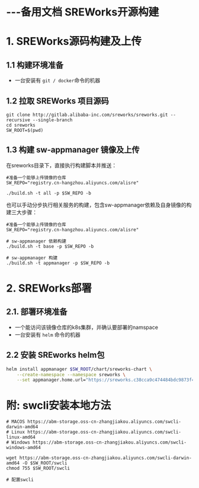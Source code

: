 # ---备用文档 SREWorks开源构建

<a name="kliWz"></a>
# 1. SREWorks源码构建及上传
<a name="xPY76"></a>
## 1.1 构建环境准备

- 一台安装有 `git / docker`命令的机器

<a name="naB3D"></a>
## 1.2 拉取 SREWorks 项目源码
```shell
git clone http://gitlab.alibaba-inc.com/sreworks/sreworks.git --recursive --single-branch
cd sreworks
SW_ROOT=$(pwd)

```
<a name="mMUoO"></a>
## 
<a name="bIQPN"></a>
## 1.3 构建 sw-appmanager 镜像及上传
在sreworks目录下，直接执行构建脚本并推送：
```shell
#准备一个能够上传镜像的仓库
SW_REPO="registry.cn-hangzhou.aliyuncs.com/alisre"

./build.sh -t all -p $SW_REPO -b
```
也可以手动分步执行相关服务的构建，包含sw-appmanager依赖及自身镜像的构建三大步骤：
```shell
#准备一个能够上传镜像的仓库
SW_REPO="registry.cn-hangzhou.aliyuncs.com/alisre"

# sw-appmanager 依赖构建
./build.sh -t base -p $SW_REPO -b

# sw-appmanager 构建
./build.sh -t appmanager -p $SW_REPO -b

```

<a name="jiRmc"></a>
# 2. SREWorks部署
<a name="zFb7r"></a>
## 2.1. 部署环境准备

- 一个能访问该镜像仓库的k8s集群，并确认要部署的namspace
- 一台安装有 `helm`  命令的机器
<a name="kfKy5"></a>
## 2.2 安装 SREworks helm包
```bash
helm install appmanager $SW_ROOT/chart/sreworks-chart \
    --create-namespace --namespace sreworks \
    --set appmanager.home.url="https://sreworks.c38cca9c474484bdc9873f44f733d8bcd.cn-beijing.alicontainer.com"
```
<a name="j6pra"></a>
## 
<a name="R1Xzu"></a>
# 附: swcli安装本地方法
```shell
# MACOS https://abm-storage.oss-cn-zhangjiakou.aliyuncs.com/swcli-darwin-amd64
# Linux https://abm-storage.oss-cn-zhangjiakou.aliyuncs.com/swcli-linux-amd64
# Windows https://abm-storage.oss-cn-zhangjiakou.aliyuncs.com/swcli-windows-amd64

wget https://abm-storage.oss-cn-zhangjiakou.aliyuncs.com/swcli-darwin-amd64 -O $SW_ROOT/swcli
chmod 755 $SW_ROOT/swcli

# 配置swcli

```



